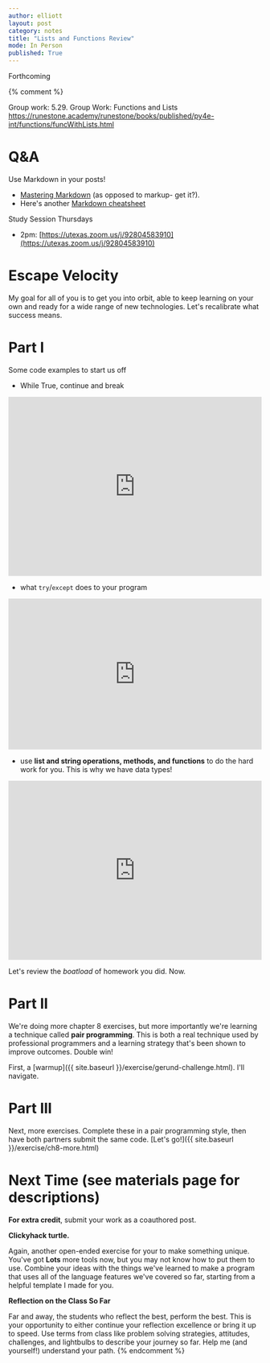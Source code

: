 ```yaml
---
author: elliott
layout: post
category: notes
title: "Lists and Functions Review"
mode: In Person
published: True
---
```

Forthcoming

{% comment %}

Group work: 5.29. Group Work: Functions and Lists https://runestone.academy/runestone/books/published/py4e-int/functions/funcWithLists.html

# Q&A

Use Markdown in your posts!
* [Mastering Markdown](https://guides.github.com/features/mastering-markdown/) (as opposed to markup- get it?).
* Here's another [Markdown cheatsheet](http://assemble.io/docs/Cheatsheet-Markdown.html)

Study Session Thursdays
* 2pm: [https://utexas.zoom.us/j/92804583910](https://utexas.zoom.us/j/92804583910)

# Escape Velocity

My goal for all of you is to get you into orbit, able to keep learning on your own and
ready for a wide range of new technologies.  Let's recalibrate what success means.

# Part I

Some code examples to start us off
* While True, continue and break

<iframe src="https://trinket.io/embed/python/cb75ea4a3f" width="100%" height="356" frameborder="0" marginwidth="0" marginheight="0" allowfullscreen></iframe>

* what `try`/`except` does to your program

<iframe src="https://trinket.io/embed/python/4b205b50d7" width="100%" height="300" frameborder="0" marginwidth="0" marginheight="0" allowfullscreen></iframe>

* use **list and string operations, methods, and functions** to do the hard work for you. This is why we have data types!

<iframe src="https://trinket.io/embed/python3/9270d866e0" width="100%" height="356" frameborder="0" marginwidth="0" marginheight="0" allowfullscreen></iframe>

Let's review the *boatload* of homework you did.  Now.

# Part II

We're doing more chapter 8 exercises, but more importantly we're learning
a technique called **pair programming**.  This is both a real technique used
by professional programmers and a learning strategy that's been shown to
improve outcomes.  Double win!

First, a [warmup]({{ site.baseurl }}/exercise/gerund-challenge.html). I'll navigate.

# Part III

Next, more exercises.  Complete these in a pair programming style, then have both partners submit the same code. [Let's go!]({{ site.baseurl }}/exercise/ch8-more.html)



# Next Time (see materials page for descriptions)

**For extra credit**, submit your work as a coauthored post.

**Clickyhack turtle.**

Again, another open-ended exercise for your to make something unique.  You've got **Lots** more tools now, but you may not know how to put them to use.  Combine your ideas with the things we've learned to make a program that uses all of the language features we've covered so far, starting from a helpful template I made for you.

**Reflection on the Class So Far**

Far and away, the students who reflect the best, perform the best.  This is your opportunity to either continue your reflection excellence or bring it up to speed.  Use terms from class like problem solving strategies, attitudes, challenges, and lightbulbs to describe your journey so far.  Help me (and yourself!) understand your path.
{% endcomment %}